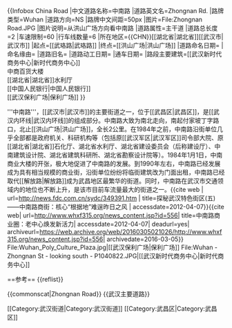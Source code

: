 {{Infobox China Road
|中文道路名称=中南路
|道路英文名=Zhongnan Rd.
|路牌类型=Wuhan
|道路方向=NS
|路牌中文间距=50px
|图片=File:Zhongnan Road.JPG
|图片说明=从洪山广场方向看中南路
|道路属性=主干道
|道路总长度=2
|车速限制=60
|行车线数量=6
|所在地区={{CHN}}[[湖北省|湖北省]][[武汉市|武汉市]]
|起点=[[武珞路|武珞路]]
|终点=[[洪山广场|洪山广场]]
|道路命名日期=
|命名缘由=
|道路旧名=
|道路动工日期=
|通车日期=
|路段主要建筑=[[武汉新时代商务中心|新时代商务中心]]<br>中商百货大楼<br>[[湖北省|湖北省]]水利厅<br>[[中国人民银行|中国人民银行]]<br>[[武汉保利广场|保利广场]]
}}

'''中南路'''，[[武汉市|武汉市]]的主要街道之一，位于[[武昌区|武昌区]]，是[[武汉内环线|武汉内环线]]的组成部分。中南路大致为南北走向，南起付家坡丁字路口，北止[[洪山广场|洪山广场]]，全长2公里。在1984年之前，中南路沿街单位几乎全部都是政府机关、科研机构等（包括原[[武汉军区|武汉军区]]司令部大院、原[[湖北省|湖北省]]石化厅、湖北省水利厅、湖北省建设委员会（后称建设厅）、中南建筑设计院、湖北省建筑科研所、湖北省勘察设计院等）。1984年1月1日，中南商业大楼的开张，极大地促进了中南路的发展。到1990年左右，中南路已经发展成为具有相当规模的商业街，沿街单位纷纷将临街建筑改为门面出租，中南路已经取代[[解放路|解放路]]成为武昌地区最繁华的街道。同时，中南路在武汉市交通领域内的地位也不断上升，是该市目前车流量最大的街道之一。<ref name="探秘武汉特色街区(五)——中南路商街：核心“根据地”难逞昨日之风">{{cite web | url=http://news.fdc.com.cn/sydc/349391.htm | title=探秘武汉特色街区(五)——中南路商街：核心“根据地”难逞昨日之风 | accessdate=2012-04-07}}</ref><ref name="中南路商业圈：老中心焕发新活力">{{cite web| url=http://www.whxf315.org/news_content.jsp?id=556| title=中南路商业圈：老中心焕发新活力| accessdate=2012-04-07| deadurl=yes| archiveurl=https://web.archive.org/web/20160305021026/http://www.whxf315.org/news_content.jsp?id=556| archivedate=2016-03-05}}</ref>
<gallery>
File:Wuhan_Poly_Culture_Plaza.jpg|[[武汉保利广场|保利广场]]
File:Wuhan - Zhongnan St - looking south - P1040822.JPG|[[武汉新时代商务中心|新时代商务中心]]
</gallery>

==参考==
{{reflist}}

{{commonscat|Zhongnan Road}}
{{武汉主要道路}}

[[Category:武汉街道|Category:武汉街道]]
[[Category:武昌区|Category:武昌区]]